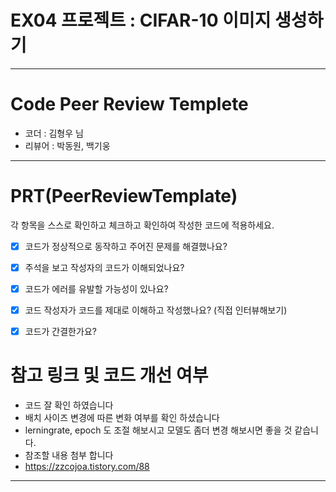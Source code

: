 # EX04 프로젝트 : CIFAR-10 이미지 생성하기
---
# Code Peer Review Templete

- 코더 : 김형우 님
- 리뷰어 :  박동원, 백기웅
---

# PRT(PeerReviewTemplate)

각 항목을 스스로 확인하고 체크하고 확인하여 작성한 코드에 적용하세요.

- [x] 코드가 정상적으로 동작하고 주어진 문제를 해결했나요?
- [x] 주석을 보고 작성자의 코드가 이해되었나요?
- [x] 코드가 에러를 유발할 가능성이 있나요?
- [x] 코드 작성자가 코드를 제대로 이해하고 작성했나요? (직접 인터뷰해보기)
- [x] 코드가 간결한가요?


# 참고 링크 및 코드 개선 여부

- 코드 잘 확인 하였습니다
- 배치 사이즈 변경에 따른 변화 여부를 확인 하셨습니다
- lerningrate, epoch 도 조절 해보시고 모델도 좀더 변경 해보시면 좋을 것 같습니다.
- 참조할 내용 첨부 합니다
- https://zzcojoa.tistory.com/88
  
---
